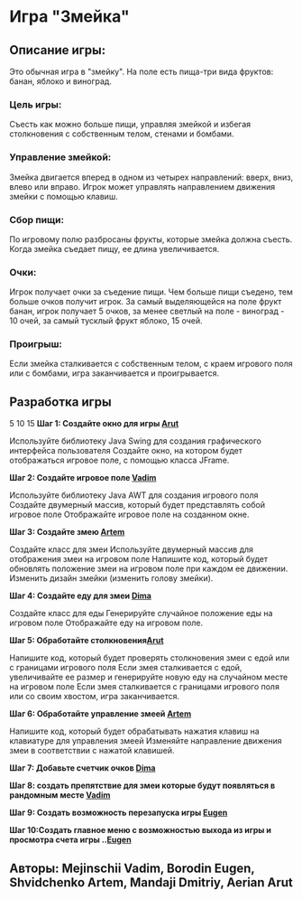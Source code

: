 # Игра "Змейка"
## Описание игры: 
Это обычная игра в "змейку". На поле есть пища-три вида фруктов: банан, яблоко и виноград.
### Цель игры: 
Съесть как можно больше пищи, управляя змейкой и избегая столкновения с собственным телом, стенами и бомбами.
### Управление змейкой:
Змейка двигается вперед в одном из четырех направлений: вверх, вниз, влево или вправо. 
Игрок может управлять направлением движения змейки с помощью клавиш.
### Сбор пищи: 
По игровому полю разбросаны фрукты, которые змейка должна съесть. 
Когда змейка съедает пищу, ее длина увеличивается.
### Очки: 
Игрок получает очки за съедение пищи. 
Чем больше пищи съедено, тем больше очков получит игрок. За самый выделяющейся на поле фрукт банан, игрок получает 5 очков,
за менее светлый на поле - виноград - 10 очей, за самый тусклый фрукт яблоко, 15 очей.
### Проигрыш: 
Если змейка сталкивается с собственным телом, с краем игрового поля или с бомбами, игра заканчивается и проигрывается.

## Разработка игры
5 10 15
**Шаг 1: Создайте окно для игры [Arut](https://www.instagram.com/arutsuzi/)**

Используйте библиотеку Java Swing для создания графического интерфейса пользователя
Создайте окно, на котором будет отображаться игровое поле, с помощью класса JFrame.

**Шаг 2: Создайте игровое полe [Vadim](https://instagram.com/wados_0?igshid=YmMyMTA2M2Y=)**

Используйте библиотеку Java AWT для создания игрового поля
Создайте двумерный массив, который будет представлять собой игровое поле
Отображайте игровое поле на созданном окне.

**Шаг 3: Создайте змею [Artem](https://www.instagram.com/pavlovich3.0/)**

Создайте класс для змеи
Используйте двумерный массив для отображения змеи на игровом поле
Напишите код, который будет обновлять положение змеи на игровом поле при каждом ее движении.
Изменить дизайн змейки (изменить голову змейки).

**Шаг 4: Создайте еду для змеи [Dima](https://instagram.com/mandaji91?igshid=ZWIzMWE5ZmU3Zg==)**

Создайте класс для еды
Генерируйте случайное положение еды на игровом поле
Отображайте еду на игровом поле.

**Шаг 5: Обработайте столкновения[Arut](https://www.instagram.com/arutsuzi/)**

Напишите код, который будет проверять столкновения змеи с едой или с границами игрового поля
Если змея сталкивается с едой, увеличивайте ее размер и генерируйте новую еду на случайном месте на игровом поле
Если змея сталкивается с границами игрового поля или со своим хвостом, игра заканчивается.

**Шаг 6: Обработайте управление змеей [Artem](https://www.instagram.com/pavlovich3.0/)**

Напишите код, который будет обрабатывать нажатия клавиш на клавиатуре для управления змеей
Изменяйте направление движения змеи в соответствии с нажатой клавишей.

**Шаг 7: Добавьте счетчик очков [Dima](https://instagram.com/mandaji91?igshid=ZWIzMWE5ZmU3Zg==)**

**Шаг 8: создать  препятствие для змеи которые будут появляться в рандомным месте [Vadim](https://instagram.com/wados_0?igshid=YmMyMTA2M2Y=)**

**Шаг 9: Создать возможность перезапуска игры [Eugen](https://www.instagram.com/borodin_ne_oficial/)**

**Шаг 10:Создать главное меню с возможностью выхода из игры и просмотра счета игры ..[Eugen](https://www.instagram.com/borodin_ne_oficial/)**

## Авторы: Mejinschii Vadim, Borodin Eugen, Shvidchenko Artem, Mandaji Dmitriy, Aerian Arut
